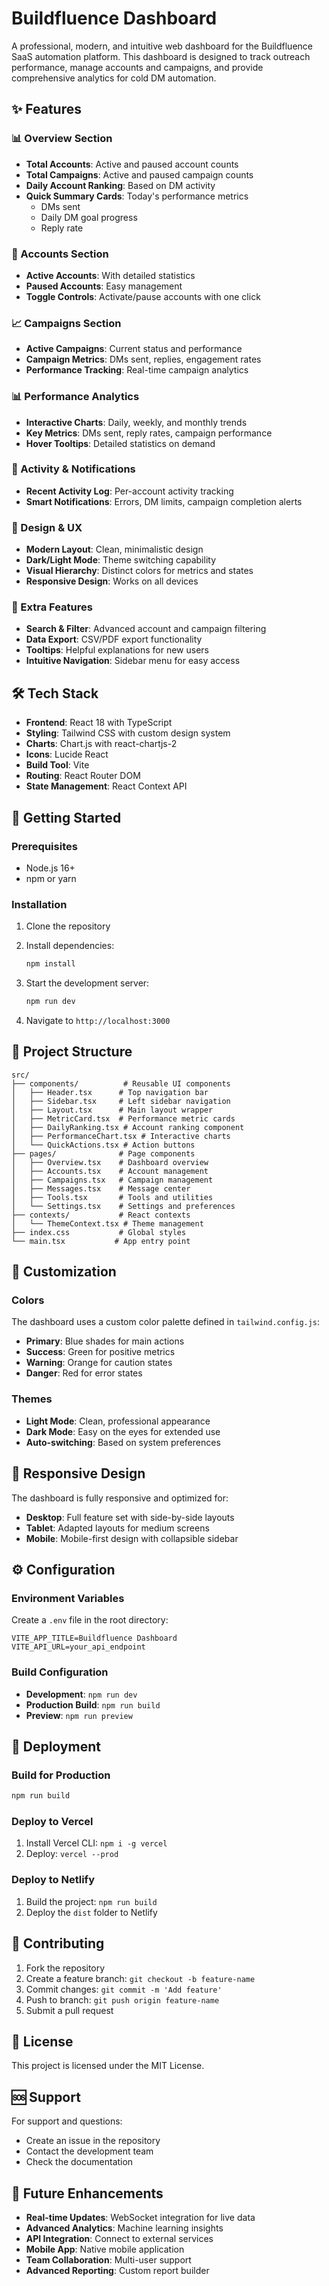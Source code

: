 # Buildfluence Dashboard

A professional, modern, and intuitive web dashboard for the Buildfluence SaaS automation platform. This dashboard is designed to track outreach performance, manage accounts and campaigns, and provide comprehensive analytics for cold DM automation.

## ✨ Features

### 📊 Overview Section
- **Total Accounts**: Active and paused account counts
- **Total Campaigns**: Active and paused campaign counts  
- **Daily Account Ranking**: Based on DM activity
- **Quick Summary Cards**: Today's performance metrics
  - DMs sent
  - Daily DM goal progress
  - Reply rate

### 👥 Accounts Section
- **Active Accounts**: With detailed statistics
- **Paused Accounts**: Easy management
- **Toggle Controls**: Activate/pause accounts with one click

### 📈 Campaigns Section
- **Active Campaigns**: Current status and performance
- **Campaign Metrics**: DMs sent, replies, engagement rates
- **Performance Tracking**: Real-time campaign analytics

### 📊 Performance Analytics
- **Interactive Charts**: Daily, weekly, and monthly trends
- **Key Metrics**: DMs sent, reply rates, campaign performance
- **Hover Tooltips**: Detailed statistics on demand

### 🔔 Activity & Notifications
- **Recent Activity Log**: Per-account activity tracking
- **Smart Notifications**: Errors, DM limits, campaign completion alerts

### 🎨 Design & UX
- **Modern Layout**: Clean, minimalistic design
- **Dark/Light Mode**: Theme switching capability
- **Visual Hierarchy**: Distinct colors for metrics and states
- **Responsive Design**: Works on all devices

### 🚀 Extra Features
- **Search & Filter**: Advanced account and campaign filtering
- **Data Export**: CSV/PDF export functionality
- **Tooltips**: Helpful explanations for new users
- **Intuitive Navigation**: Sidebar menu for easy access

## 🛠️ Tech Stack

- **Frontend**: React 18 with TypeScript
- **Styling**: Tailwind CSS with custom design system
- **Charts**: Chart.js with react-chartjs-2
- **Icons**: Lucide React
- **Build Tool**: Vite
- **Routing**: React Router DOM
- **State Management**: React Context API

## 🚀 Getting Started

### Prerequisites
- Node.js 16+ 
- npm or yarn

### Installation
1. Clone the repository
2. Install dependencies:
   ```bash
   npm install
   ```

3. Start the development server:
   ```bash
   npm run dev
   ```

4. Navigate to `http://localhost:3000`

## 📁 Project Structure

```
src/
├── components/          # Reusable UI components
│   ├── Header.tsx      # Top navigation bar
│   ├── Sidebar.tsx     # Left sidebar navigation
│   ├── Layout.tsx      # Main layout wrapper
│   ├── MetricCard.tsx  # Performance metric cards
│   ├── DailyRanking.tsx # Account ranking component
│   ├── PerformanceChart.tsx # Interactive charts
│   └── QuickActions.tsx # Action buttons
├── pages/              # Page components
│   ├── Overview.tsx    # Dashboard overview
│   ├── Accounts.tsx    # Account management
│   ├── Campaigns.tsx   # Campaign management
│   ├── Messages.tsx    # Message center
│   ├── Tools.tsx       # Tools and utilities
│   └── Settings.tsx    # Settings and preferences
├── contexts/           # React contexts
│   └── ThemeContext.tsx # Theme management
├── index.css           # Global styles
└── main.tsx           # App entry point
```

## 🎨 Customization

### Colors
The dashboard uses a custom color palette defined in `tailwind.config.js`:
- **Primary**: Blue shades for main actions
- **Success**: Green for positive metrics
- **Warning**: Orange for caution states
- **Danger**: Red for error states

### Themes
- **Light Mode**: Clean, professional appearance
- **Dark Mode**: Easy on the eyes for extended use
- **Auto-switching**: Based on system preferences

## 📱 Responsive Design

The dashboard is fully responsive and optimized for:
- **Desktop**: Full feature set with side-by-side layouts
- **Tablet**: Adapted layouts for medium screens
- **Mobile**: Mobile-first design with collapsible sidebar

## ⚙️ Configuration

### Environment Variables
Create a `.env` file in the root directory:
```env
VITE_APP_TITLE=Buildfluence Dashboard
VITE_API_URL=your_api_endpoint
```

### Build Configuration
- **Development**: `npm run dev`
- **Production Build**: `npm run build`
- **Preview**: `npm run preview`

## 🚀 Deployment

### Build for Production
```bash
npm run build
```

### Deploy to Vercel
1. Install Vercel CLI: `npm i -g vercel`
2. Deploy: `vercel --prod`

### Deploy to Netlify
1. Build the project: `npm run build`
2. Deploy the `dist` folder to Netlify

## 🤝 Contributing

1. Fork the repository
2. Create a feature branch: `git checkout -b feature-name`
3. Commit changes: `git commit -m 'Add feature'`
4. Push to branch: `git push origin feature-name`
5. Submit a pull request

## 📄 License

This project is licensed under the MIT License.

## 🆘 Support

For support and questions:
- Create an issue in the repository
- Contact the development team
- Check the documentation

## 🔮 Future Enhancements

- **Real-time Updates**: WebSocket integration for live data
- **Advanced Analytics**: Machine learning insights
- **API Integration**: Connect to external services
- **Mobile App**: Native mobile application
- **Team Collaboration**: Multi-user support
- **Advanced Reporting**: Custom report builder
